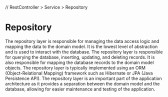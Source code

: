 // RestController > Service > Repository

# Repository
The repository layer is responsible for managing the data access logic and mapping the data to the domain model. It is the lowest level of abstraction and is used to interact with the database. The repository layer is responsible for querying the database, inserting, updating, and deleting records. It is also responsible for mapping the database records to the domain model objects. The repository layer is typically implemented using an ORM (Object-Relational Mapping) framework such as Hibernate or JPA (Java Persistence API). The repository layer is an important part of the application architecture as it provides a separation between the domain model and the database, allowing for easier maintenance and testing of the application.

